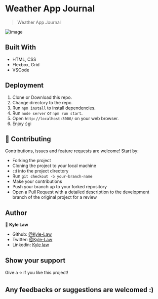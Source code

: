 # Weather App Journal

> Weather App Journal

![image](https://user-images.githubusercontent.com/55923773/82831133-29db5f80-9eea-11ea-968b-dbf222e11bbb.png)

## Built With
- HTML, CSS
- Flexbox, Grid
- VSCode

## Deployment
1) Clone or Download this repo.
2) Change directory to the repo.
3) Run `npm install` to install dependencies.
4) Run `node server` or `npm run start`.
5) Open `http://localhost:3000/` on your web browser.
6) Enjoy :)gi

## 🤝 Contributing

Contributions, issues and feature requests are welcome! Start by:
* Forking the project
* Cloning the project to your local machine
* `cd` into the project directory
* Run `git checkout -b your-branch-name`
* Make your contributions
* Push your branch up to your forked repository
* Open a Pull Request with a detailed description to the development branch of the original project for a review

## Author

👤 **Kyle Law**

- Github: [@Kyle-Law](https://github.com/Kyle-Law)
- Twitter: [@Kyle-Law](https://twitter.com/ZhunKhing)
- Linkedin: [Kyle law](https://www.linkedin.com/in/kyle-lawzhunkhing/)

## Show your support

Give a ⭐️ if you like this project!

## Any feedbacks or suggestions are welcomed :)
